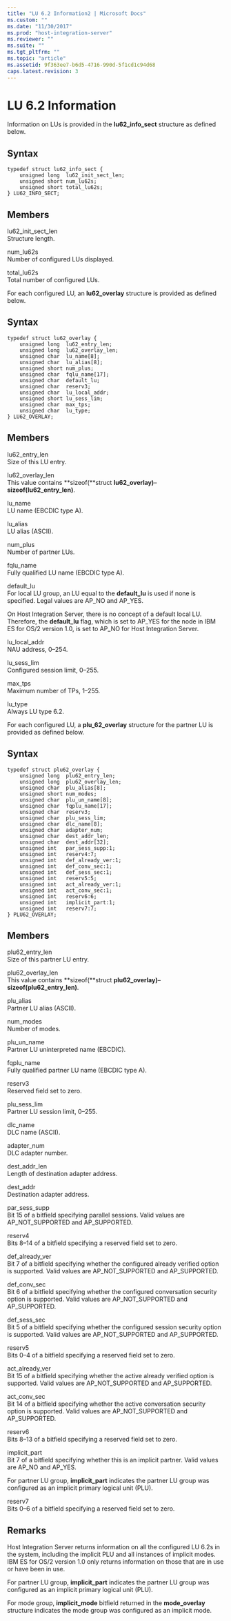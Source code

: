 ```yaml
---
title: "LU 6.2 Information2 | Microsoft Docs"
ms.custom: ""
ms.date: "11/30/2017"
ms.prod: "host-integration-server"
ms.reviewer: ""
ms.suite: ""
ms.tgt_pltfrm: ""
ms.topic: "article"
ms.assetid: 9f363ee7-b6d5-4716-990d-5f1cd1c94d68
caps.latest.revision: 3
---
```

# LU 6.2 Information
Information on LUs is provided in the **lu62_info_sect** structure as defined below.  
  
## Syntax  
  
```  
typedef struct lu62_info_sect {  
    unsigned long  lu62_init_sect_len;  
    unsigned short num_lu62s;  
    unsigned short total_lu62s;  
} LU62_INFO_SECT;  
```  
  
## Members  
 lu62_init_sect_len  
 Structure length.  
  
 num_lu62s  
 Number of configured LUs displayed.  
  
 total_lu62s  
 Total number of configured LUs.  
  
 For each configured LU, an **lu62_overlay** structure is provided as defined below.  
  
## Syntax  
  
```  
typedef struct lu62_overlay {  
    unsigned long  lu62_entry_len;  
    unsigned long  lu62_overlay_len;  
    unsigned char  lu_name[8];  
    unsigned char  lu_alias[8];  
    unsigned short num_plus;  
    unsigned char  fqlu_name[17];  
    unsigned char  default_lu;  
    unsigned char  reserv3;  
    unsigned char  lu_local_addr;  
    unsigned short lu_sess_lim;  
    unsigned char  max_tps;  
    unsigned char  lu_type;  
} LU62_OVERLAY;  
```  
  
## Members  
 lu62_entry_len  
 Size of this LU entry.  
  
 lu62_overlay_len  
 This value contains **sizeof(**struct **lu62_overlay)**–**sizeof(lu62_entry_len)**.  
  
 lu_name  
 LU name (EBCDIC type A).  
  
 lu_alias  
 LU alias (ASCII).  
  
 num_plus  
 Number of partner LUs.  
  
 fqlu_name  
 Fully qualified LU name (EBCDIC type A).  
  
 default_lu  
 For local LU group, an LU equal to the **default_lu** is used if none is specified. Legal values are AP_NO and AP_YES.  
  
 On Host Integration Server, there is no concept of a default local LU. Therefore, the **default_lu** flag, which is set to AP_YES for the node in IBM ES for OS/2 version 1.0, is set to AP_NO for Host Integration Server.  
  
 lu_local_addr  
 NAU address, 0–254.  
  
 lu_sess_lim  
 Configured session limit, 0–255.  
  
 max_tps  
 Maximum number of TPs, 1–255.  
  
 lu_type  
 Always LU type 6.2.  
  
 For each configured LU, a **plu_62_overlay** structure for the partner LU is provided as defined below.  
  
## Syntax  
  
```  
typedef struct plu62_overlay {  
    unsigned long  plu62_entry_len;  
    unsigned long  plu62_overlay_len;  
    unsigned char  plu_alias[8];  
    unsigned short num_modes;  
    unsigned char  plu_un_name[8];  
    unsigned char  fqplu_name[17];  
    unsigned char  reserv3;  
    unsigned char  plu_sess_lim;  
    unsigned char  dlc_name[8];  
    unsigned char  adapter_num;  
    unsigned char  dest_addr_len;  
    unsigned char  dest_addr[32];  
    unsigned int   par_sess_supp:1;  
    unsigned int   reserv4:7;  
    unsigned int   def_already_ver:1;  
    unsigned int   def_conv_sec:1;  
    unsigned int   def_sess_sec:1;  
    unsigned int   reserv5:5;  
    unsigned int   act_already_ver:1;  
    unsigned int   act_conv_sec:1;  
    unsigned int   reserv6:6;  
    unsigned int   implicit_part:1;  
    unsigned int   reserv7:7;  
} PLU62_OVERLAY;  
```  
  
## Members  
 plu62_entry_len  
 Size of this partner LU entry.  
  
 plu62_overlay_len  
 This value contains **sizeof(**struct **plu62_overlay)**–**sizeof(plu62_entry_len)**.  
  
 plu_alias  
 Partner LU alias (ASCII).  
  
 num_modes  
 Number of modes.  
  
 plu_un_name  
 Partner LU uninterpreted name (EBCDIC).  
  
 fqplu_name  
 Fully qualified partner LU name (EBCDIC type A).  
  
 reserv3  
 Reserved field set to zero.  
  
 plu_sess_lim  
 Partner LU session limit, 0–255.  
  
 dlc_name  
 DLC name (ASCII).  
  
 adapter_num  
 DLC adapter number.  
  
 dest_addr_len  
 Length of destination adapter address.  
  
 dest_addr  
 Destination adapter address.  
  
 par_sess_supp  
 Bit 15 of a bitfield specifying parallel sessions. Valid values are AP_NOT_SUPPORTED and AP_SUPPORTED.  
  
 reserv4  
 Bits 8–14 of a bitfield specifying a reserved field set to zero.  
  
 def_already_ver  
 Bit 7 of a bitfield specifying whether the configured already verified option is supported. Valid values are AP_NOT_SUPPORTED and AP_SUPPORTED.  
  
 def_conv_sec  
 Bit 6 of a bitfield specifying whether the configured conversation security option is supported. Valid values are AP_NOT_SUPPORTED and AP_SUPPORTED.  
  
 def_sess_sec  
 Bit 5 of a bitfield specifying whether the configured session security option is supported. Valid values are AP_NOT_SUPPORTED and AP_SUPPORTED.  
  
 reserv5  
 Bits 0–4 of a bitfield specifying a reserved field set to zero.  
  
 act_already_ver  
 Bit 15 of a bitfield specifying whether the active already verified option is supported. Valid values are AP_NOT_SUPPORTED and AP_SUPPORTED.  
  
 act_conv_sec  
 Bit 14 of a bitfield specifying whether the active conversation security option is supported. Valid values are AP_NOT_SUPPORTED and AP_SUPPORTED.  
  
 reserv6  
 Bits 8–13 of a bitfield specifying a reserved field set to zero.  
  
 implicit_part  
 Bit 7 of a bitfield specifying whether this is an implicit partner. Valid values are AP_NO and AP_YES.  
  
 For partner LU group, **implicit_part** indicates the partner LU group was configured as an implicit primary logical unit (PLU).  
  
 reserv7  
 Bits 0–6 of a bitfield specifying a reserved field set to zero.  
  
## Remarks  
 Host Integration Server returns information on all the configured LU 6.2s in the system, including the implicit PLU and all instances of implicit modes. IBM ES for OS/2 version 1.0 only returns information on those that are in use or have been in use.  
  
 For partner LU group, **implicit_part** indicates the partner LU group was configured as an implicit primary logical unit (PLU).  
  
 For mode group, **implicit_mode** bitfield returned in the **mode_overlay** structure indicates the mode group was configured as an implicit mode.